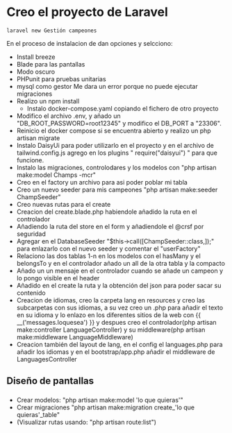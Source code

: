 # Creo el proyecto de Laravel

``laravel new Gestión campeones``

En el proceso de instalacion de dan opciones y selcciono:
* Install breeze
* Blade para las pantallas
* Modo oscuro
* PHPunit para pruebas unitarias
* mysql como gestor
Me dara un error porque no puede ejecutar migraciones
* Realizo un npm install
  * Instalo docker-compose.yaml copiando el fichero de otro proyecto 
* Modifico el archivo .env, y añado un "DB_ROOT_PASSWORD=root12345" y modifico el DB_PORT a "23306".
* Reinicio el docker compose si se encuentra abierto y realizo un php artisan migrate
* Instalo DaisyUi para poder utilizarlo en el proyecto y en el archivo de tailwind.config.js
    agrego en los plugins " require("daisyui") " para que funcione.
* Instalo las migraciones, controlodares y los modelos con "php artisan make:model Champs -mcr"
* Creo en el factory un archivo para asi poder poblar mi tabla
* Creo un nuevo seeder para mis campeones "php artisan make:seeder ChampSeeder"
* Creo nuevas rutas para el create
* Creacion del create.blade.php habiendole añadido la ruta en el controlador
* Añadiendo la ruta del store en el form y añadiendole el @crsf por seguridad
* Agregar en el DatabaseSeeder "$this->call([ChampSeeder::class,]);" para enlazarlo con el nuevo seeder y comentar el "userFactory"
* Relaciono las dos tablas 1-n en los modelos con el hasMany y el belongsTo y en el controlador añado un all de la otra tabla y la compacto
* Añado un un mensaje en el controlador cuando se añade un campeon y lo pongo visible en el header
* Añadido en el create la ruta y la obtención del json para poder sacar su contenido
* Creacion de idiomas, creo la carpeta lang en resources y creo las subcarpetas con sus idiomas, a su vez creo un .php para añadir el texto en su idioma y lo enlazo en los diferentes sitios de la web con {{ __('messages.loquesea') }} y despues creo el controlador(php artisan make:controller LanguageController)  y su middleware(php artisan make:middleware LanguageMiddleware)
* Creacion también del layout de lang, en el config el languages.php para añadir los idiomas y en el bootstrap/app.php añadir el middleware de LanguagesController
## Diseño de pantallas
### 

* Crear modelos: "php artisan make:model 'lo que quieras'"
* Crear migraciones "php artisan make:migration create_'lo que quieras'_table"
* (Visualizar rutas usando: "php artisan route:list")

